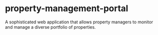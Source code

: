 # property-management-portal
A sophisticated web application that allows property managers to monitor and manage a diverse portfolio of properties.
